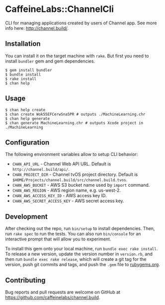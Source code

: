 # CaffeineLabs::ChannelCli

CLI for managing applications created by users of Channel app. See more info here: http://channel.build/.

## Installation

You can install it on the target machine with `rake`. But first you need to install `bundler` gem
and gem dependencies.

    $ gem install bundler
    $ bundle install
    $ rake install
    $ chan help

## Usage

```shell
$ chan help create
$ chan create Wok55EFCerwSna5PR # outputs ./MachineLearning.chr
$ chan help generate
$ chan generate MachineLearning.chr # outputs Xcode project in ./MachineLearning
```

## Configuration

The following environment variables allow to setup CLI behavior:
- `CHAN_API_URL` - Channel Web API URL. Default is `http://channel.build/api/`.
- `CHAN_PROJECT_DIR` - Channel tvOS project directory. Default is `$HOME/Projects/channel.build/src/channel.build.tvos`.
- `CHAN_AWS_BUCKET` - AWS S3 bucket name used by `import` command.
- `CHAN_AWS_REGION` - AWS region name, e.g. us-west-2.
- `CHAN_AWS_ACCESS_KEY_ID` - AWS access key ID.
- `CHAN_AWS_SECRET_ACCESS_KEY` - AWS secret access key.

## Development

After checking out the repo, run `bin/setup` to install dependencies. Then, run `rake spec` to run the tests. You can also run `bin/console` for an interactive prompt that will allow you to experiment.

To install this gem onto your local machine, run `bundle exec rake install`. To release a new version, update the version number in `version.rb`, and then run `bundle exec rake release`, which will create a git tag for the version, push git commits and tags, and push the `.gem` file to [rubygems.org](https://rubygems.org).

## Contributing

Bug reports and pull requests are welcome on GitHub at https://github.com/caffeinelabs/channel.build.
